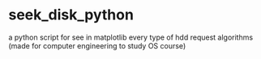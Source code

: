 # seek_disk_python
a python script for see in matplotlib every type of hdd request algorithms (made for computer engineering to study OS course)
